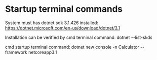 # Startup terminal commands

System must has dotnet sdk 3.1.426 installed:
	https://dotnet.microsoft.com/en-us/download/dotnet/3.1

Installation can be verified by cmd terminal command:
	dotnet --list-skds

cmd startup terminal command:
	dotnet new console -n Calculator --framework netcoreapp3.1
